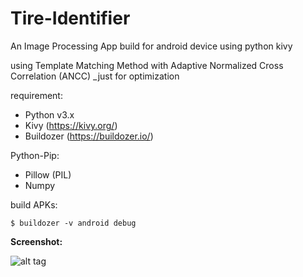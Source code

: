 # Tire-Identifier
An Image Processing App build for android device using python kivy

using Template Matching Method with Adaptive Normalized Cross Correlation (ANCC) _just for optimization 

requirement:

- Python v3.x
- Kivy (https://kivy.org/)
- Buildozer (https://buildozer.io/)

Python-Pip:

- Pillow (PIL)
- Numpy

build APKs:

`$ buildozer -v android debug`

**Screenshot:**

![alt tag](https://raw.githubusercontent.com/zidni-bwi/Tire-Identifier/master/screenshot2.png)
